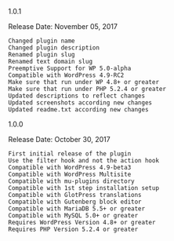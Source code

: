 1.0.1

Release Date: November 05, 2017

    Changed plugin name
    Changed plugin description
    Renamed plugin slug
    Renamed text domain slug
    Preemptive Support for WP 5.0-alpha
    Compatible with WordPress 4.9-RC2
    Make sure that run under WP 4.8+ or greater
    Make sure that run under PHP 5.2.4 or greater
    Updated descriptions to reflect changes
    Updated screenshots according new changes
    Updated readme.txt according new changes

1.0.0

Release Date: October 30, 2017

    First initial release of the plugin
    Use the filter hook and not the action hook
    Compatible with WordPress 4.9-beta3
    Compatible with WordPress Multisite
    Compatible with mu-plugins directory
    Compatible with 1st step installation setup
    Compatible with GlotPress translations
    Compatible with Gutenberg block editor
    Compatible with MariaDB 5.5+ or greater
    Compatible with MySQL 5.0+ or greater
    Requires WordPress Version 4.8+ or greater
    Requires PHP Version 5.2.4 or greater
